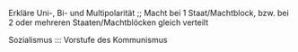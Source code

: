 Erkläre Uni-, Bi- und Multipolarität ;; Macht bei 1 Staat/Machtblock, bzw. bei 2 oder mehreren Staaten/Machtblöcken gleich verteilt
<!--SR:!2024-10-01,67,310-->
	
Sozialismus ::: Vorstufe des Kommunismus

<!--SR:!2024-09-26,63,310-->
